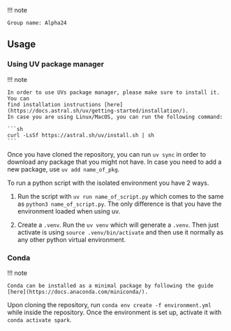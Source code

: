 !!! note

    Group name: Alpha24

## Usage

### Using UV package manager

!!! note

    In order to use UVs package manager, please make sure to install it. You can
    find installation instructions [here](https://docs.astral.sh/uv/getting-started/installation/).
    In case you are using Linux/MacOS, you can run the following command:

    ```sh
    curl -LsSf https://astral.sh/uv/install.sh | sh
    ```

Once you have cloned the repository, you can run `uv sync` in order to download any package that you might not
have. In case you need to add a new package, use `uv add name_of_pkg`.

To run a python script with the isolated environment you have 2 ways.

1. Run the script with `uv run name_of_script.py` which comes to the same as `python3 name_of_script.py`.
   The only difference is that you have the environment loaded when using uv.

2. Create a `.venv`. Run the `uv venv` which will generate a `.venv`. Then just activate is using `source .venv/bin/activate` and then
   use it normally as any other python virtual environment.

### Conda

!!! note

    Conda can be installed as a minimal package by following the guide [here](https://docs.anaconda.com/miniconda/).

Upon cloning the repository, run `conda env create -f environment.yml` while inside the repository. Once the environment is set up, activate it with `conda activate spark`.
